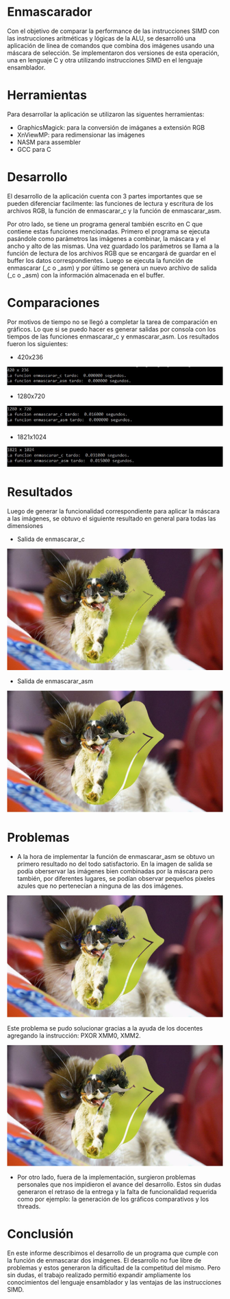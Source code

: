 # Enmascarador

Con el objetivo de comparar la performance de las instrucciones SIMD con las instrucciones aritméticas y lógicas de la ALU, se desarrolló una aplicación de línea de comandos que combina dos imágenes usando una máscara de selección. Se implementaron dos versiones de esta operación, una en lenguaje C y otra utilizando instrucciones SIMD en el lenguaje ensamblador.

# Herramientas

Para desarrollar la aplicación se utilizaron las siguentes herramientas:
- GraphicsMagick: para la conversión de imáganes a extensión RGB
- XnViewMP: para redimensionar las imágenes
- NASM para assembler
- GCC para C

# Desarrollo

El desarrollo de la aplicación cuenta con 3 partes importantes que se pueden diferenciar facilmente: las funciones de lectura y escritura de los archivos RGB, la función de enmascarar_c y la función de enmascarar_asm.

Por otro lado, se tiene un programa general también escrito en C que contiene estas funciones mencionadas. Primero el programa se ejecuta pasándole como parámetros las imágenes a combinar, la máscara y el ancho y alto de las mismas. Una vez guardado los parámetros se llama a la función de lectura de los archivos RGB que se encargará de guardar en el buffer los datos correspondientes. Luego se ejecuta la función de enmascarar (_c o _asm) y por último se genera un nuevo archivo de salida (_c o _asm) con la información almacenada en el buffer.

# Comparaciones

Por motivos de tiempo no se llegó a completar la tarea de comparación en gráficos. Lo que si se puedo hacer es generar salidas por consola con los tiempos de las funciones enmascarar_c y enmascarar_asm. Los resultados fueron los siguientes:

- 420x236

![](https://raw.githubusercontent.com/gustavoecruz/TP2-OrgaII/main/Comparaciones/420x236.JPG)

- 1280x720

![](https://raw.githubusercontent.com/gustavoecruz/TP2-OrgaII/main/Comparaciones/1280x720.JPG)

- 1821x1024

![](https://raw.githubusercontent.com/gustavoecruz/TP2-OrgaII/main/Comparaciones/1821x1024.JPG)

# Resultados

Luego de generar la funcionalidad correspondiente para aplicar la máscara a las imágenes, se obtuvo el siguiente resultado en general para todas las dimensiones

- Salida de enmascarar_c

![](https://raw.githubusercontent.com/gustavoecruz/TP2-OrgaII/main/Resultado/salida_c.JPG)

- Salida de enmascarar_asm

![](https://raw.githubusercontent.com/gustavoecruz/TP2-OrgaII/main/Resultado/salida_asm.JPG)

# Problemas

- A la hora de implementar la función de enmascarar_asm se obtuvo un primero resultado no del todo satisfactorio. En la imagen de salida se podía oberservar las imágenes bien combinadas por la máscara pero también, por diferentes lugares, se podían observar pequeños pixeles azules que no pertenecían a ninguna de las dos imágenes.

![](https://raw.githubusercontent.com/gustavoecruz/TP2-OrgaII/main/Problemas/salida_asm.JPG)

Este problema se pudo solucionar gracias a la ayuda de los docentes agregando la instrucción: PXOR XMM0, XMM2.

![](https://raw.githubusercontent.com/gustavoecruz/TP2-OrgaII/main/Problemas/salida_asm_ok.JPG)

- Por otro lado, fuera de la implementación, surgieron problemas personales que nos impidieron el avance del desarrollo. Estos sin dudas generaron el retraso de la entrega y la falta de funcionalidad requerida como por ejemplo: la generación de los gráficos comparativos y los threads.

# Conclusión 

En este informe describimos el desarrollo de un programa que cumple con la función de enmascarar dos imágenes. El desarrollo no fue libre de problemas y estos generaron la dificultad de la competitud del mismo. Pero sin dudas, el trabajo realizado permitió expandir ampliamente los conocimientos del lenguaje ensamblador y las ventajas de las instrucciones SIMD.
